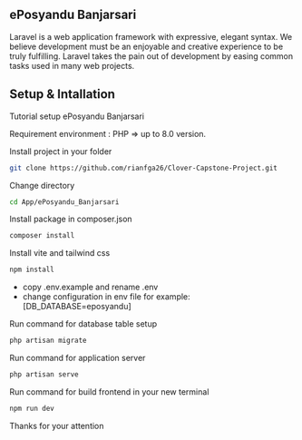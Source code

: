## ePosyandu Banjarsari
Laravel is a web application framework with expressive, elegant syntax. We believe development must be an enjoyable and creative experience to be truly fulfilling. Laravel takes the pain out of development by easing common tasks used in many web projects.

## Setup & Intallation 

Tutorial setup ePosyandu Banjarsari 

Requirement environment : PHP => up to 8.0 version.


Install project in your folder
```bash
git clone https://github.com/rianfga26/Clover-Capstone-Project.git
```
Change directory
```bash
cd App/ePosyandu_Banjarsari
```
Install package in composer.json
```bash
composer install
```
Install vite and tailwind css
```bash
npm install
```

- copy .env.example and rename .env
- change configuration in env file for example: [DB_DATABASE=eposyandu]

Run command for database table setup
```bash
php artisan migrate
```
Run command for application server
```bash
php artisan serve
```
Run command for build frontend in your new terminal
```bash
npm run dev
```

Thanks for your attention


